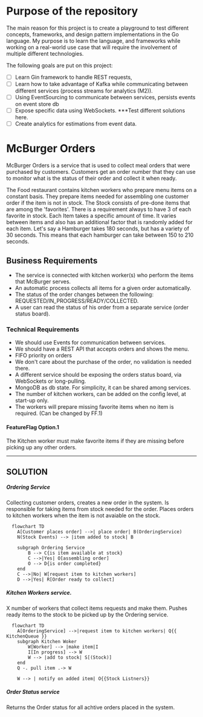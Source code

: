 # Purpose of the repository
The main reason for this project is to create a playground to test different concepts, frameworks, and design pattern implementations in the Go language. 
My purpose is to learn the language, and frameworks while working on a real-world use case that will require the involvement of multiple different technologies. 

The following goals are put on this project: 
- [ ] Learn Gin framework to handle REST requests,
- [ ] Learn how to take advantage of Kafka while communicating between different services (process streams for analytics (M2)).
- [ ] Using EventSourcing to communicate between services, persists events on event store db
- [ ] Expose specific data using WebSockets. ***Test different solutions here.
- [ ] Create analytics for estimations from event data.

# McBurger Orders
McBurger Orders is a service that is used to collect meal orders that were purchased by customers. 
Customers get an order number that they can use to monitor what is the status of their order and collect it when ready. 

The Food restaurant contains kitchen workers who prepare menu items on a constant basis. They prepare items needed for assembling one customer order if the item is not in stock. 
The Stock consists of pre-done items that are among the 'favorites'. There is a requirement always to have 3 of each favorite in stock. 
Each Item takes a specific amount of time. It varies between items and also has an additional factor that is randomly added for each item. Let's say a Hamburger takes 180 seconds, but has a variety of 30 seconds. This means that each hamburger can take between 150 to 210 seconds. 

## Business Requirements
- The service is connected with kitchen worker(s) who perform the items that McBurger serves. 
- An automatic process collects all items for a given order automatically. 
- The status of the order changes between the following: REQUESTED/IN_PROGRESS/READY/COLLECTED. 
- A user can read the status of his order from a separate service (order status board). 

### Technical Requirements
- We should use Events for communication between services.
- We should have a REST API that accepts orders and shows the menu.
- FIFO priority on orders
- We don't care about the purchase of the order, no validation is needed there.
- A different service should be exposing the orders status board, via WebSockets or long-pulling.
- MongoDB as db state. For simplicity, it can be shared among services.
- The number of kitchen workers, can be added on the config level, at start-up only.
- The workers will prepare missing favorite items when no item is required. (Can be changed by FF.1)

  
#### FeatureFlag Option.1 
The Kitchen worker must make favorite items if they are missing before picking up any other orders.


-----------
## SOLUTION
<Diagram>

##### Ordering Service
Collecting customer orders, creates a new order in the system. Is responsible for taking items from stock needed for the order.
Places orders to kitchen workers when the item is not avaiable on the stock. 

```mermaid
  flowchart TD
    A[Customer places order] -->| place order| B(OrderingService)
    N(Stock Events) --> |item added to stock| B

    subgraph Ordering Service
        B --> C{is item available at stock} 
        C -->|Yes| O[assembling order]
        O --> D{is order completed}         
    end
    C -->|No| W[request item to kitchen workers] 
    D -->|Yes| R[Order ready to collect]
```

##### Kitchen Workers service. 
X number of workers that collect items requests and make them. Pushes ready items to the stock to be picked up by the Ordering service. 

```mermaid
  flowchart TD
    A[OrderingService] -->|request item to kitchen workers| Q{{ KitchenQueue }}    
    subgraph Kitchen Woker
        W[Worker] --> |make item|I
        I[In progress] --> W
        W --> |add to stock| S[(Stock)]
    end 
    Q -. pull item .-> W

    W --> | notify on added item| O{{Stock Listners}}
```

##### Order Status service
Returns the Order status for all achtive orders placed in the system.


